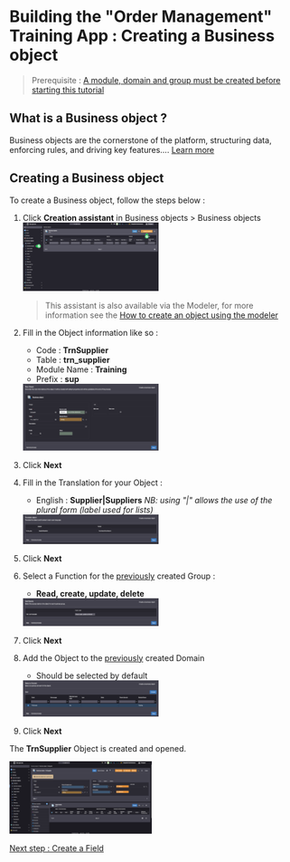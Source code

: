 # Building the "Order Management" Training App : Creating a Business object

> Prerequisite : [A module, domain and group must be created before starting this tutorial](/lesson/tutorial/getting-started/module)

## What is a Business object ?

Business objects are the cornerstone of the platform, structuring data, enforcing rules, and driving key features.... [Learn more](/lesson/docs/platform/business-objects/business-objects)

## Creating a Business object

To create a Business object, follow the steps below :

1. Click **Creation assistant** in Business objects > Business objects    
	<img src="assistant.png" alt="assistant" width="50%"/>

	> This assistant is also available via the Modeler, for more information see the [How to create an object using the modeler](/lesson/docs/platform/business-objects/business-objects#creation-assistant-via-the-modeler)
2. Fill in the Object information like so :
	- Code : **TrnSupplier**
	- Table : **trn_supplier**
	- Module Name : **Training**
	- Prefix : **sup**  
	<img src="object.png" alt="object" width="50%"/>
3. Click **Next**
4. Fill in the Translation for your Object :
	- English : **Supplier|Suppliers** *NB: using "|" allows the use of the plural form (label used for lists)*
	<img src="translate.png" alt="translate" width="50%"/>
5. Click **Next**
6. Select a Function for the [previously](/lesson/tutorial/getting-started/module) created Group :
	- **Read, create, update, delete**  
	<img src="grant.png" alt="grant" width="50%"/>
7. Click **Next**
8. Add the Object to the [previously](/lesson/tutorial/getting-started/module) created Domain
	- Should be selected by default  
	<img src="domain.png" alt="domain" width="50%"/>
9. Click **Next**

<div class="success">
	<p>The <b>TrnSupplier</b> Object is created and opened.</p>
	<img src="success.png" alt="success" width="50%"/>
</div>

[Next step : Create a Field](/lesson/tutorial/getting-started/attribute)
